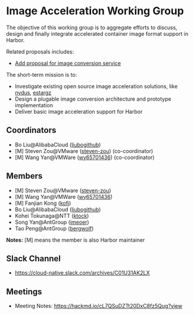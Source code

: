 # Image Acceleration Working Group

The objective of this working group is to aggregate efforts to discuss, design and finally integrate accelerated container image format support in Harbor.

Related proposals includes:

- [Add proposal for image conversion service](https://github.com/goharbor/community/pull/167)

The short-term mission is to:

- Investigate existing open source image acceleration solutions, like [nydus](https://github.com/dragonflyoss/image-service), [estargz](https://github.com/containerd/stargz-snapshotter)
- Design a plugable image conversion architecture and prototype implementation
- Deliver basic image acceleration support for Harbor

## Coordinators
* Bo Liu@AlibabaCloud ([liubogithub](https://github.com/liubogithub))
* [M] Steven Zou@VMware ([steven-zou](https://github.com/steven-zou)) (co-coordinator)
* [M] Wang Yan@VMWare ([wy65701436](https://github.com/wy65701436)) (co-coordinator)

## Members
* [M] Steven Zou@VMware ([steven-zou](https://github.com/steven-zou))
* [M] Wang Yan@VMWare ([wy65701436](https://github.com/wy65701436))
* [M] Fanjian Kong ([kofj](http://github.com/kofj))
* Bo Liu@AlibabaCloud ([liubogithub](https://github.com/liubogithub))
* Kohei Tokunaga@NTT ([ktock](https://github.com/ktock))
* Song Yan@AntGroup ([imeoer](https://github.com/imeoer))
* Tao Peng@AntGroup ([bergwolf](https://github.com/bergwolf))

**Notes:** [M] means the member is also Harbor maintainer

## Slack Channel
* https://cloud-native.slack.com/archives/C01U31AK2LX

## Meetings
- Meeting Notes: https://hackmd.io/cL7QSuDZTt20DxC8fz5Qug?view
